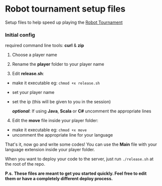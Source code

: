Robot tournament setup files
======================

Setup files to help speed up playing the [Robot Tournament](https://github.com/mattwynne/robot_tournament)

### Initial config

required command line tools: __curl__ & __zip__

1. Choose a player name

2. Rename the __player__ folder to your player name

3. Edit __release.sh__:
 - make it executable eg: ```chmod +x release.sh```
 - set your player name
 - set the ip (this will be given to you in the session)

   ___optional___:  If using __Java__, __Scala__ or __C#__ uncomment the appropriate lines

4. Edit the __move__ file inside your player folder: 
 - make it executable eg: ```chmod +x move```
 - uncomment the appropriate line for your language

That's it, now go and write some codes! You can use the __Main__ file with your language extension inside your player folder. 

When you want to deploy your code to the server, just run ```./release.sh``` at the root of the repo.


__P.s.__ __These files are meant to get you started quickly. Feel free to edit them or have a completely different deploy process.__
